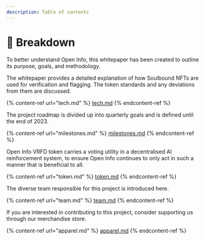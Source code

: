 ```yaml
---
description: Table of contents
---
```


# 📑 Breakdown

To better understand Open Info, this whitepaper has been created to outline its purpose, goals, and methodology. &#x20;

The whitepaper provides a detailed explanation of how Soulbound NFTs are used for verification and flagging. The token standards and any deviations from them are discussed.

{% content-ref url="tech.md" %}
[tech.md](tech.md)
{% endcontent-ref %}

The project roadmap is divided up into quarterly goals and is defined until the end of 2023.

{% content-ref url="milestones.md" %}
[milestones.md](milestones.md)
{% endcontent-ref %}

Open Info VRFD token carries a voting utility in a decentralised AI reinforcement system, to ensure Open Info continues to only act in such a manner that is beneficial to all.

{% content-ref url="token.md" %}
[token.md](token.md)
{% endcontent-ref %}

The diverse team responsible for this project is introduced here.

{% content-ref url="team.md" %}
[team.md](team.md)
{% endcontent-ref %}

If you are interested in contributing to this project, consider supporting us through our merchandise store.

{% content-ref url="apparel.md" %}
[apparel.md](apparel.md)
{% endcontent-ref %}
